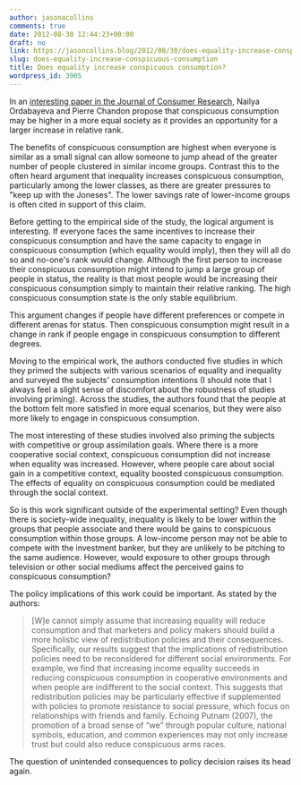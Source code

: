 ```yaml
---
author: jasonacollins
comments: true
date: 2012-08-30 12:44:23+00:00
draft: no
link: https://jasoncollins.blog/2012/08/30/does-equality-increase-conspicuous-consumption/
slug: does-equality-increase-conspicuous-consumption
title: Does equality increase conspicuous consumption?
wordpress_id: 3905
---
```


In an [interesting paper in the Journal of Consumer Research](http://www.jstor.org/stable/10.1086/658165), Nailya Ordabayeva and Pierre Chandon propose that conspicuous consumption may be higher in a more equal society as it provides an opportunity for a larger increase in relative rank.

The benefits of conspicuous consumption are highest when everyone is similar as a small signal can allow someone to jump ahead of the greater number of people clustered in similar income groups. Contrast this to the often heard argument that inequality increases conspicuous consumption, particularly among the lower classes, as there are greater pressures to "keep up with the Joneses". The lower savings rate of lower-income groups is often cited in support of this claim.

Before getting to the empirical side of the study, the logical argument is interesting. If everyone faces the same incentives to increase their conspicuous consumption and have the same capacity to engage in conspicuous consumption (which equality would imply), then they will all do so and no-one's rank would change. Although the first person to increase their conspicuous consumption might intend to jump a large group of people in status, the reality is that most people would be increasing their conspicuous consumption simply to maintain their relative ranking. The high conspicuous consumption state is the only stable equilibrium.

This argument changes if people have different preferences or compete in different arenas for status. Then conspicuous consumption might result in a change in rank if people engage in conspicuous consumption to different degrees.

Moving to the empirical work, the authors conducted five studies in which they primed the subjects with various scenarios of equality and inequality and surveyed the subjects' consumption intentions (I should note that I always feel a slight sense of discomfort about the robustness of studies involving priming). Across the studies, the authors found that the people at the bottom felt more satisfied in more equal scenarios, but they were also more likely to engage in conspicuous consumption.

The most interesting of these studies involved also priming the subjects with competitive or group assimilation goals. Where there is a more cooperative social context, conspicuous consumption did not increase when equality was increased. However, where people care about social gain in a competitive context, equality boosted conspicuous consumption. The effects of equality on conspicuous consumption could be mediated through the social context.

So is this work significant outside of the experimental setting? Even though there is society-wide inequality, inequality is likely to be lower within the groups that people associate and there would be gains to conspicuous consumption within those groups. A low-income person may not be able to compete with the investment banker, but they are unlikely to be pitching to the same audience. However, would exposure to other groups through television or other social mediums affect the perceived gains to conspicuous consumption?

The policy implications of this work could be important. As stated by the authors:


<blockquote>[W]e cannot simply assume that increasing equality will reduce consumption and that marketers and policy makers should build a more holistic view of redistribution policies and their consequences. Specifically, our results suggest that the implications of redistribution policies need to be reconsidered for different social environments. For example, we find that increasing income equality succeeds in reducing conspicuous consumption in cooperative environments and when people are indifferent to the social context. This suggests that redistribution policies may be particularly effective if supplemented with policies to promote resistance to social pressure, which focus on relationships with friends and family. Echoing Putnam (2007), the promotion of a broad sense of “we” through popular culture, national symbols, education, and common experiences may not only increase trust but could also reduce conspicuous arms races.</blockquote>


The question of unintended consequences to policy decision raises its head again.
